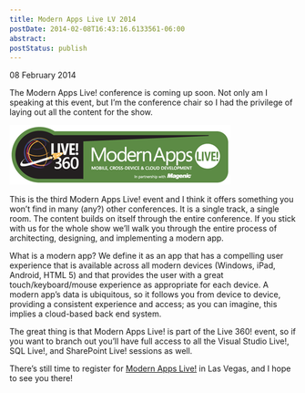 ```yaml
---
title: Modern Apps Live LV 2014
postDate: 2014-02-08T16:43:16.6133561-06:00
abstract: 
postStatus: publish
---
```

08 February 2014

The Modern Apps Live! conference is coming up soon. Not only am I speaking at this event, but I’m the conference chair so I had the privilege of laying out all the content for the show.

[![map2014logo](binary/WindowsLiveWriter/ModernAppsLiveLV2014_EB1D/map2014logo_3.png "map2014logo")](http://modernappslive.com/Events/Las-Vegas-2014/Home.aspx)

This is the third Modern Apps Live! event and I think it offers something you won’t find in many (any?) other conferences. It is a single track, a single room. The content builds on itself through the entire conference. If you stick with us for the whole show we’ll walk you through the entire process of architecting, designing, and implementing a modern app.

What is a modern app? We define it as an app that has a compelling user experience that is available across all modern devices (Windows, iPad, Android, HTML 5) and that provides the user with a great touch/keyboard/mouse experience as appropriate for each device. A modern app’s data is ubiquitous, so it follows you from device to device, providing a consistent experience and access; as you can imagine, this implies a cloud-based back end system.

The great thing is that Modern Apps Live! is part of the Live 360! event, so if you want to branch out you’ll have full access to all the Visual Studio Live!, SQL Live!, and SharePoint Live! sessions as well.

There’s still time to register for [Modern Apps Live!](http://modernappslive.com/Events/Las-Vegas-2014/Home.aspx) in Las Vegas, and I hope to see you there!

